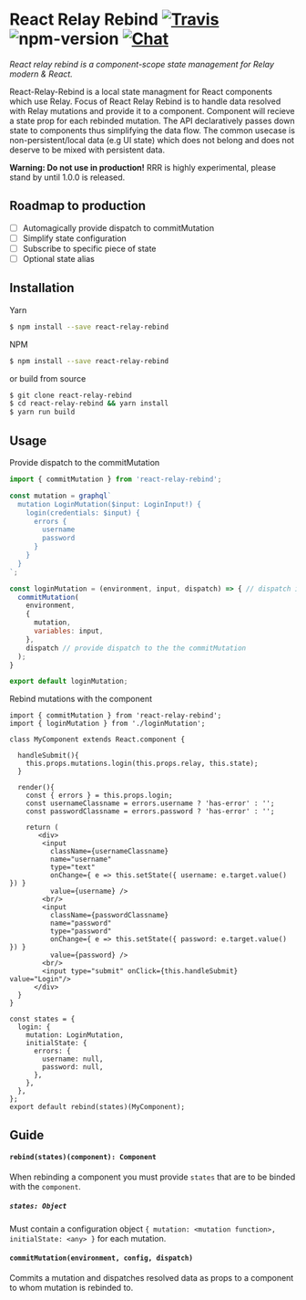 # React Relay Rebind [![Travis][build-badge]][build] ![npm-version] [![Chat][discord]]([discord-invite])

_React relay rebind is a component-scope state management for Relay modern & React._

React-Relay-Rebind is a local state managment for React components which use Relay. Focus of React Relay Rebind is to handle data resolved with Relay mutations and provide it to a component. Component will recieve a state prop for each rebinded mutation. The API declaratively passes down state to components thus simplifying the data flow. The common usecase is non-persistent/local data (e.g UI state) which does not belong and does not deserve to be mixed with persistent data.

**Warning: Do not use in production!** RRR is highly experimental, please stand by until 1.0.0 is released. 

## Roadmap to production
- [ ] Automagically provide dispatch to commitMutation
- [ ] Simplify state configuration
- [ ] Subscribe to specific piece of state
- [ ] Optional state alias

## Installation
Yarn
```bash
$ npm install --save react-relay-rebind
```
 NPM
```bash
$ npm install --save react-relay-rebind
```
or build from source
```bash
$ git clone react-relay-rebind
$ cd react-relay-rebind && yarn install
$ yarn run build
```
## Usage
Provide dispatch to the commitMutation
```javascript
import { commitMutation } from 'react-relay-rebind';

const mutation = graphql`
  mutation LoginMutation($input: LoginInput!) {
    login(credentials: $input) {
      errors {
        username
        password
      }
    }
  }
`;

const loginMutation = (environment, input, dispatch) => { // dispatch is passed as the last argument
  commitMutation(
    environment,
    {
      mutation,
      variables: input,
    },
    dispatch // provide dispatch to the the commitMutation
  );
}

export default loginMutation;
```
Rebind mutations with the component
```JSX
import { commitMutation } from 'react-relay-rebind';
import { loginMutation } from './loginMutation';

class MyComponent extends React.component {

  handleSubmit(){
    this.props.mutations.login(this.props.relay, this.state);
  }
  
  render(){
    const { errors } = this.props.login;
    const usernameClassname = errors.username ? 'has-error' : '';
    const passwordClassname = errors.password ? 'has-error' : '';
    
    return (
       <div>
        <input 
          className={usernameClassname} 
          name="username" 
          type="text" 
          onChange={ e => this.setState({ username: e.target.value() }) } 
          value={username} />
        <br/>
        <input 
          className={passwordClassname} 
          name="password" 
          type="password" 
          onChange={ e => this.setState({ password: e.target.value() }) } 
          value={password} />
        <br/>
        <input type="submit" onClick={this.handleSubmit} value="Login"/>
      </div>
  }
}

const states = {
  login: {
    mutation: LoginMutation,
    initialState: {
      errors: {
        username: null,
        password: null,
      },
    },
  },
};
export default rebind(states)(MyComponent);
```
## Guide
#### `rebind(states)(component): Component`
When rebinding a component you must provide `states` that are to be binded with the `component`.
##### `states: Object`
Must contain a configuration object `{ mutation: <mutation function>, initialState: <any> }` for each mutation.
#### `commitMutation(environment, config, dispatch)`
Commits a mutation and dispatches resolved data as props to a component to whom mutation is rebinded to.



[npm-version]: https://img.shields.io/npm/v/react-relay-rebind.svg
[build-badge]: https://travis-ci.org/antegulin/react-relay-rebind.svg?branch=master
[build]: https://travis-ci.org/antegulin/react-relay-rebind
[discord]: https://img.shields.io/badge/chat-on%20discord-7289da.svg
[discord-invite]: https://discord.gg/EDwd5wr

